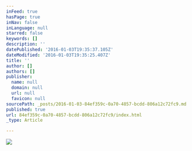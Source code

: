 ```yaml
---
inFeed: true
hasPage: true
inNav: false
inLanguage: null
starred: false
keywords: []
description: ''
datePublished: '2016-01-03T19:35:37.105Z'
dateModified: '2016-01-03T19:35:25.407Z'
title: ''
author: []
authors: []
publisher:
  name: null
  domain: null
  url: null
  favicon: null
sourcePath: _posts/2016-01-03-84ef359c-0a70-4857-bcdd-806a12c72fc9.md
published: true
url: 84ef359c-0a70-4857-bcdd-806a12c72fc9/index.html
_type: Article

---
```

![](https://the-grid-user-content.s3-us-west-2.amazonaws.com/67fa3950-d402-43b6-8628-1edf99e5ba5d.jpg)